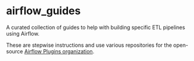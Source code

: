 # airflow_guides
A curated collection of guides to help with building specific ETL pipelines using Airflow.

These are stepwise instructions and use various repositories for the open-source [Airflow Plugins organization](https://github.com/airflow-plugins).

